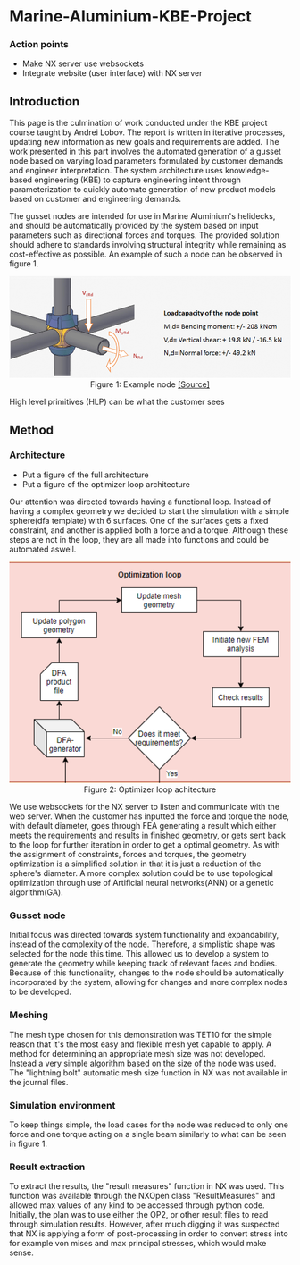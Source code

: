 # Marine-Aluminium-KBE-Project
### Action points
* Make NX server use websockets
* Integrate website (user interface) with NX server


## Introduction
This page is the culmination of work conducted under the KBE project course taught by Andrei Lobov. The report is written in iterative processes, updating new information as new goals and requirements are added. The work presented in this part involves the automated generation of a gusset node based on varying load parameters formulated by customer demands and engineer interpretation. The system architecture uses knowledge-based engineering (KBE) to capture engineering intent through parameterization to quickly automate generation of new product models based on customer and engineering demands.

The gusset nodes are intended for use in Marine Aluminium's helidecks, and should be automatically provided by the system based on input parameters such as directional forces and torques. The provided solution should adhere to standards involving structural integrity while remaining as cost-effective as possible. An example of such a node can be observed in figure 1.

<p align="center">
<img src="https://github.com/thomasfosen/Marine-Aluminium-KBE-Project/blob/master/figures/Duralok-6.png" width="600"><br>
Figure 1: Example node <a href="https://www.scafom-rux.com/products/scaffolding/duralok">[Source]</a>
</p>

High level primitives (HLP) can be what the customer sees

## Method
### Architecture
* Put a figure of the full architecture
* Put a figure of the optimizer loop architecture

Our attention was directed towards having a functional loop. Instead of having a complex geometry we decided to start the simulation with a simple sphere(dfa template) with 6 surfaces. One of the surfaces gets a fixed constraint, and another is applied both a force and a torque. Although these steps are not in the loop, they are all made into functions and could be automated aswell. 

<p align="center">
<img src="https://github.com/thomasfosen/Marine-Aluminium-KBE-Project/blob/master/figures/system_loop.png" width="600"><br>
Figure 2: Optimizer loop achitecture
</p>

We use websockets for the NX server to listen and communicate with the web server. When the customer has inputted the force and torque the node, with default diameter, goes through FEA generating a result which either meets the requirements and results in finished geometry, or gets sent back to the loop for further iteration in order to get a optimal geometry. As with the assignment of constraints, forces and torques, the geometry optimization is a simplified solution in that it is just a reduction of the sphere's diameter. A more complex solution could be to use topological optimization through use of Artificial neural networks(ANN) or a genetic algorithm(GA).

### Gusset node
Initial focus was directed towards system functionality and expandability, instead of the complexity of the node. Therefore, a simplistic shape was selected for the node this time. This allowed us to develop a system to generate the geometry while keeping track of relevant faces and bodies. Because of this functionality, changes to the node should be automatically incorporated by the system, allowing for changes and more complex nodes to be developed.

### Meshing
The mesh type chosen for this demonstration was TET10 for the simple reason that it's the most easy and flexible mesh yet capable to apply. A method for determining an appropriate mesh size was not developed. Instead a very simple algorithm based on the size of the node was used. The "lightning bolt" automatic mesh size function in NX was not available in the journal files.  

### Simulation environment
To keep things simple, the load cases for the node was reduced to only one force and one torque acting on a single beam similarly to what can be seen in figure 1.

### Result extraction
To extract the results, the "result measures" function in NX was used. This function was available through the NXOpen class "ResultMeasures" and allowed max values of any kind to be accessed through python code. Initially, the plan was to use either the OP2, or other result files to read through simulation results. However, after much digging it was suspected that NX is applying a form of post-processing in order to convert stress into for example von mises and max principal stresses, which would make sense.
